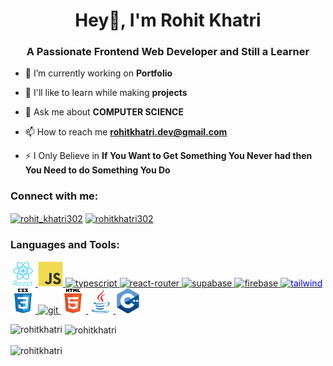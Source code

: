 <h1 align="center">Hey👋, I'm Rohit Khatri</h1>
<h3 align="center">A Passionate Frontend Web Developer and Still a Learner</h3>

- 🔭 I’m currently working on **Portfolio**

- 🌱 I'll like to learn while making **projects**

- 💬 Ask me about **COMPUTER SCIENCE**

- 📫 How to reach me **rohitkhatri.dev@gmail.com**

- ⚡ I Only Believe in **If You Want to Get Something You Never had then You Need to do Something You Do**

<h3 align="left">Connect with me:</h3>
<p align="left">
<a href="https://twitter.com/rohit_khatri302" target="blank"><img align="center" src="https://raw.githubusercontent.com/rahuldkjain/github-profile-readme-generator/master/src/images/icons/Social/twitter.svg" alt="rohit_khatri302" height="30" width="40" /></a>
<a href="https://linkedin.com/in/rohitkhatri302" target="blank"><img align="center" src="https://raw.githubusercontent.com/rahuldkjain/github-profile-readme-generator/master/src/images/icons/Social/linked-in-alt.svg" alt="rohitkhatri302" height="30" width="40" /></a>
</p>

<h3 align="left">Languages and Tools:</h3>
<p align="left"> <a href="https://reactjs.org/" target="_blank" rel="noreferrer"> <img src="https://raw.githubusercontent.com/devicons/devicon/master/icons/react/react-original-wordmark.svg" alt="react" width="40" height="40"/> </a><a href="https://developer.mozilla.org/en-US/docs/Web/JavaScript" target="_blank" rel="noreferrer"> <img src="https://raw.githubusercontent.com/devicons/devicon/master/icons/javascript/javascript-original.svg" alt="javascript" width="40" height="40"/> </a> <a href="https://www.typescriptlang.org/" target="_blank" rel="noreferrer"> <img src="https://cdn.worldvectorlogo.com/logos/typescript.svg" alt="typescript" width="40" height="40"/> </a> <a href="https://reactrouter.com/" target="_blank" rel="noreferrer"> <img src="https://ultimatecourses.com/assets/category/react-router-9c0bb349a7ca8d699e4dcd1ebcdd21dda7198447dfcef928f9cbb0748e1f0ad5.svg" alt="react-router" width="40" height="40"/> </a> <a href="https://supabase.com/" target="_blank" rel="noreferrer"> <img src="https://imgs.search.brave.com/QO6OrWW25wIkTrT5Kg39JtjGAkLo9UhndXy7uv7i26c/rs:fit:860:0:0:0/g:ce/aHR0cHM6Ly9jb21w/YW5pZXNsb2dvLmNv/bS9pbWcvb3JpZy9z/dXBhYmFzZV9CSUcu/RC05NGY3Y2ZhZi5w/bmc_dD0xNzIwMjQ0/NDk0" alt="supabase" width="120" height="40"/> </a> <a href="https://firebase.google.com/" target="_blank" rel="noreferrer"> <img src="https://imgs.search.brave.com/SV6I_lM6UksSRaNkkDmYKaIQYlsrJXIDGzylKJNH2ZE/rs:fit:500:0:0:0/g:ce/aHR0cHM6Ly91cGxv/YWQud2lraW1lZGlh/Lm9yZy93aWtpcGVk/aWEvY29tbW9ucy9j/L2NmL0ZpcmViYXNl/X2ljb24uc3Zn" alt="firebase" width="40" height="40"/> </a> <a href="https://tailwindcss.com" target="_blank" rel="noreferrer"> <img src="https://encrypted-tbn0.gstatic.com/images?q=tbn:ANd9GcQc3xf37rjnZ9sIa3bEDeoA6mTQbYE0erHQ3A&s" alt="tailwind" width="40" height="30" style="color:blue;"/> </a> <a href="https://www.w3schools.com/css/" target="_blank" rel="noreferrer"> <img src="https://raw.githubusercontent.com/devicons/devicon/master/icons/css3/css3-original-wordmark.svg" alt="css3" width="40" height="40"/> </a>  <a href="https://git-scm.com/" target="_blank" rel="noreferrer"> <img src="https://www.vectorlogo.zone/logos/git-scm/git-scm-icon.svg" alt="git" width="40" height="40"/> </a> <a href="https://www.w3.org/html/" target="_blank" rel="noreferrer"> <img src="https://raw.githubusercontent.com/devicons/devicon/master/icons/html5/html5-original-wordmark.svg" alt="html5" width="40" height="40"/> </a> <a href="https://www.java.com" target="_blank" rel="noreferrer"> <img src="https://raw.githubusercontent.com/devicons/devicon/master/icons/java/java-original.svg" alt="java" width="40" height="40"/> </a><a href="https://www.w3schools.com/cpp/" target="_blank" rel="noreferrer"> <img src="https://raw.githubusercontent.com/devicons/devicon/master/icons/cplusplus/cplusplus-original.svg" alt="cplusplus" width="40" height="40"/> </a>  </p>

<p><img align="left" src="https://github-readme-stats.vercel.app/api/top-langs?username=rohitkhatri&show_icons=true&locale=en&layout=compact" alt="rohitkhatri" /></p>

<p>&nbsp;<img align="center" src="https://github-readme-stats.vercel.app/api?username=rohitkhatri&show_icons=true&locale=en" alt="rohitkhatri" /></p>

<p><img align="center" src="https://github-readme-streak-stats.herokuapp.com/?user=rohitkhatri&" alt="rohitkhatri" /></p>
